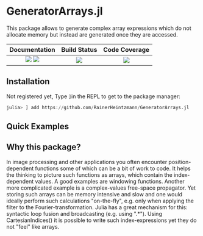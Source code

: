 # GeneratorArrays.jl
This package allows to generate complex array expressions which do not allocate memory but instead are generated once they are accessed.


| **Documentation**                       | **Build Status**                          | **Code Coverage**               |
|:---------------------------------------:|:-----------------------------------------:|:-------------------------------:|
| [![][docs-stable-img]][docs-stable-url] [![][docs-dev-img]][docs-dev-url] | [![][CI-img]][CI-url] | [![][codecov-img]][codecov-url] |



## Installation
Not registered yet,
Type `]`in the REPL to get to the package manager:
```julia
julia> ] add https://github.com/RainerHeintzmann/GeneratorArrays.jl
```


## Quick Examples


## Why this package?
In image processing and other applications you often encounter position-dependent functions some of which can be a bit of work to code.
It helps the thinking to picture such functions as arrays, which contain the index-dependent values. A good examples are windowing functions.
Another more complicated example is a complex-values free-space propagator.
Yet storing such arrays can be memory intensive and slow and one would ideally perform such calculations "on-the-fly", e.g. only when applying the filter
to the Fourier-transformation. Julia has a great mechanism for this: syntactic loop fusion and broadcasting (e.g. using ".*").
Using CartesianIndices() it is possible to write such index-expressions yet they do not "feel" like arrays.


[docs-dev-img]: https://img.shields.io/badge/docs-dev-pink.svg 
[docs-dev-url]: https://bionanoimaging.github.io/GeneratorArrays.jl/dev/

[docs-stable-img]: https://img.shields.io/badge/docs-stable-darkgreen.svg 
[docs-stable-url]: https://bionanoimaging.github.io/GeneratorArrays.jl/stable/

[CI-img]: https://github.com/bionanoimaging/GeneratorArrays.jl/actions/workflows/ci.yml/badge.svg
[CI-url]: https://github.com/bionanoimaging/GeneratorArrays.jl/actions/workflows/ci.yml

[codecov-img]: https://codecov.io/gh/bionanoimaging/GeneratorArrays.jl/branch/master/graph/badge.svg?token=P0YYCPKXI1
[codecov-url]: https://codecov.io/gh/bionanoimaging/GeneratorArrays.jl

